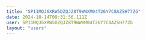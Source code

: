 ```yaml
---
title: "SP11MQJ6XRW5DZQJZ8T9WWXM04T26Y7C8AZSH77ZG"
date: 2024-10-14T09:31:56.111Z
user: SP11MQJ6XRW5DZQJZ8T9WWXM04T26Y7C8AZSH77ZG
layout: "users"
---
```

    